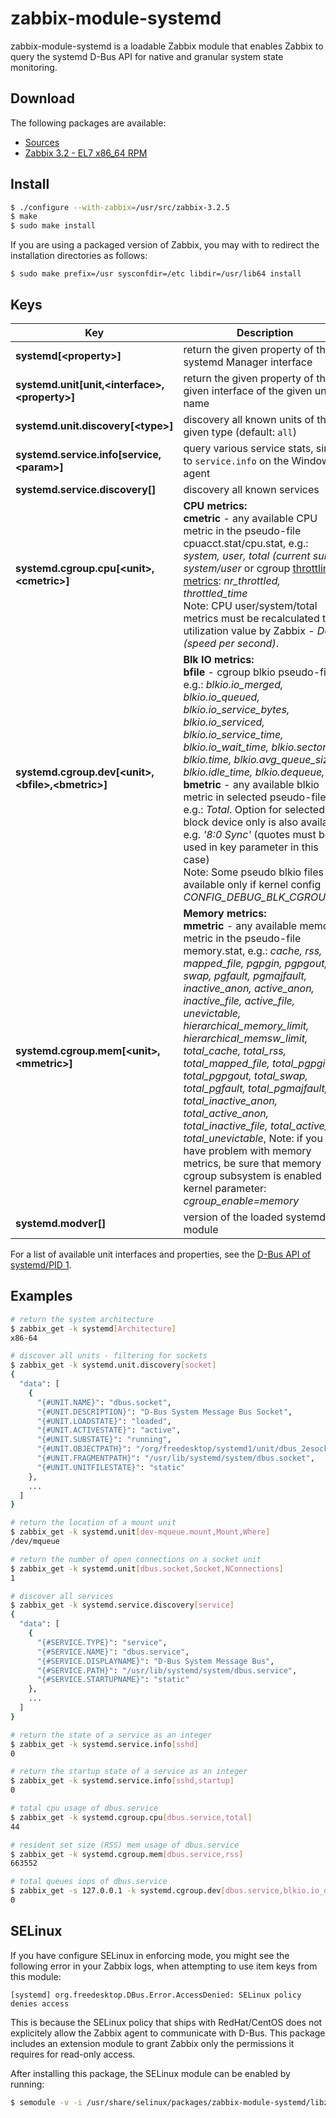 # zabbix-module-systemd

zabbix-module-systemd is a loadable Zabbix module that enables Zabbix to query
the systemd D-Bus API for native and granular system state monitoring.

## Download

The following packages are available:

- [Sources](http://s3.cavaliercoder.com/zabbix-contrib/release/zabbix-module-systemd-1.2.0.tar.gz)
- [Zabbix 3.2 - EL7 x86_64 RPM](http://s3.cavaliercoder.com/zabbix-contrib/rhel/7/x86_64/zabbix-module-systemd-1.2.0-1.x86_64.rpm)

## Install

```bash
$ ./configure --with-zabbix=/usr/src/zabbix-3.2.5
$ make
$ sudo make install
```

If you are using a packaged version of Zabbix, you may with to redirect the
installation directories as follows:

```
$ sudo make prefix=/usr sysconfdir=/etc libdir=/usr/lib64 install
```

## Keys

| Key | Description |
| ------------------------------ | ----------- |
| **systemd[\<property\>]** | return the given property of the systemd Manager interface |
| **systemd.unit[unit,\<interface\>,\<property\>]** | return the given property of the given interface of the given unit name |
| **systemd.unit.discovery[\<type\>]** | discovery all known units of the given type (default: `all`) |
| **systemd.service.info[service,\<param\>]** | query various service stats, similar to `service.info` on the Windows agent |
| **systemd.service.discovery[]** | discovery all known services |
| **systemd.cgroup.cpu[\<unit\>,\<cmetric\>]** | **CPU metrics:**<br>**cmetric** - any available CPU metric in the pseudo-file cpuacct.stat/cpu.stat, e.g.: *system, user, total (current sum of system/user* or cgroup [throttling metrics](https://access.redhat.com/documentation/en-US/Red_Hat_Enterprise_Linux/6/html/Resource_Management_Guide/sec-cpu.html): *nr_throttled, throttled_time*<br>Note: CPU user/system/total metrics must be recalculated to % utilization value by Zabbix - *Delta (speed per second)*. |
| **systemd.cgroup.dev[\<unit\>,\<bfile\>,\<bmetric\>]** | **Blk IO metrics:**<br>**bfile** - cgroup blkio pseudo-file, e.g.: *blkio.io_merged, blkio.io_queued, blkio.io_service_bytes, blkio.io_serviced, blkio.io_service_time, blkio.io_wait_time, blkio.sectors, blkio.time, blkio.avg_queue_size, blkio.idle_time, blkio.dequeue, ...*<br>**bmetric** - any available blkio metric in selected pseudo-file, e.g.: *Total*. Option for selected block device only is also available e.g. *'8:0 Sync'* (quotes must be used in key parameter in this case)<br>Note: Some pseudo blkio files are available only if kernel config *CONFIG_DEBUG_BLK_CGROUP=y*. |
| **systemd.cgroup.mem[\<unit\>,\<mmetric\>]** | **Memory metrics:**<br>**mmetric** - any available memory metric in the pseudo-file memory.stat, e.g.: *cache, rss, mapped_file, pgpgin, pgpgout, swap, pgfault, pgmajfault, inactive_anon, active_anon, inactive_file, active_file, unevictable, hierarchical_memory_limit, hierarchical_memsw_limit, total_cache, total_rss, total_mapped_file, total_pgpgin, total_pgpgout, total_swap, total_pgfault, total_pgmajfault, total_inactive_anon, total_active_anon, total_inactive_file, total_active_file, total_unevictable*, Note: if you have problem with memory metrics, be sure that memory cgroup subsystem is enabled - kernel parameter: *cgroup_enable=memory* |
| **systemd.modver[]** | version of the loaded systemd module |

For a list of available unit interfaces and properties, see the
[D-Bus API of systemd/PID 1](https://www.freedesktop.org/wiki/Software/systemd/dbus).

## Examples

```bash
# return the system architecture
$ zabbix_get -k systemd[Architecture]
x86-64

# discover all units - filtering for sockets
$ zabbix_get -k systemd.unit.discovery[socket]
{
  "data": [
    {
      "{#UNIT.NAME}": "dbus.socket",
      "{#UNIT.DESCRIPTION}": "D-Bus System Message Bus Socket",
      "{#UNIT.LOADSTATE}": "loaded",
      "{#UNIT.ACTIVESTATE}": "active",
      "{#UNIT.SUBSTATE}": "running",
      "{#UNIT.OBJECTPATH}": "/org/freedesktop/systemd1/unit/dbus_2esocket",
      "{#UNIT.FRAGMENTPATH}": "/usr/lib/systemd/system/dbus.socket",
      "{#UNIT.UNITFILESTATE}": "static"
    },
    ...
  ]
}

# return the location of a mount unit
$ zabbix_get -k systemd.unit[dev-mqueue.mount,Mount,Where]
/dev/mqueue

# return the number of open connections on a socket unit
$ zabbix_get -k systemd.unit[dbus.socket,Socket,NConnections]
1

# discover all services
$ zabbix_get -k systemd.service.discovery[service]
{
  "data": [
    {
      "{#SERVICE.TYPE}": "service",
      "{#SERVICE.NAME}": "dbus.service",
      "{#SERVICE.DISPLAYNAME}": "D-Bus System Message Bus",
      "{#SERVICE.PATH}": "/usr/lib/systemd/system/dbus.service",
      "{#SERVICE.STARTUPNAME}": "static"
    },
    ...
  ]
}

# return the state of a service as an integer
$ zabbix_get -k systemd.service.info[sshd]
0

# return the startup state of a service as an integer
$ zabbix_get -k systemd.service.info[sshd,startup]
0

# total cpu usage of dbus.service
$ zabbix_get -k systemd.cgroup.cpu[dbus.service,total]
44

# resident set size (RSS) mem usage of dbus.service
$ zabbix_get -k systemd.cgroup.mem[dbus.service,rss]
663552

# total queues iops of dbus.service
$ zabbix_get -s 127.0.0.1 -k systemd.cgroup.dev[dbus.service,blkio.io_queued,Total]
0
```

## SELinux

If you have configure SELinux in enforcing mode, you might see the following
error in your Zabbix logs, when attempting to use item keys from this module:

```
[systemd] org.freedesktop.DBus.Error.AccessDenied: SELinux policy denies access
```

This is because the SELinux policy that ships with RedHat/CentOS does not
explicitely allow the Zabbix agent to communicate with D-Bus. This package
includes an extension module to grant Zabbix only the permissions it requires
for read-only access.

After installing this package, the SELinux module can be enabled by running:

```bash
$ semodule -v -i /usr/share/selinux/packages/zabbix-module-systemd/libzbxsystemd.pp
```
